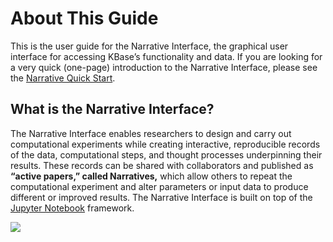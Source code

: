 # About This Guide

This is the user guide for the Narrative Interface, the graphical user interface for accessing KBase’s functionality and data. If you are looking for a very quick \(one-page\) introduction to the Narrative Interface, please see the [Narrative Quick Start](../narrative-quick-start.md).

## What is the Narrative Interface?

The Narrative Interface enables researchers to design and carry out computational experiments while creating interactive, reproducible records of the data, computational steps, and thought processes underpinning their results. These records can be shared with collaborators and published as **“active papers,” called Narratives,** which allow others to repeat the computational experiment and alter parameters or input data to produce different or improved results. The Narrative Interface is built on top of the [Jupyter Notebook](http://jupyter.org/) framework.

![](../../.gitbook/assets/narrative-quickstart-11-17-small.png)

